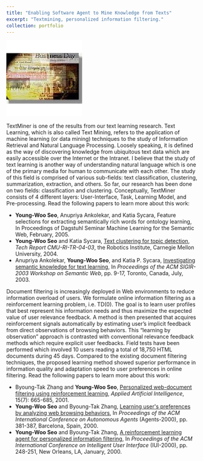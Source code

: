 ```yaml
---
title: "Enabling Software Agent to Mine Knowledge from Texts"
excerpt: "Textmining, personalized information filtering."
collection: portfolio
---
```


<img src="/images/text-miner.jpg"/>

TextMiner is one of the results from our text learning research. Text Learning, which is also called Text Mining, refers to the application of machine learning (or data mining) techniques to the study of Information Retrieval and Natural Language Processing. Loosely speaking, it is defined as the way of discovering knowledge from ubiquitous text data which are easily accessible over the Internet or the Intranet. I believe that the study of text learning is another way of understanding natural language which is one of the primary media for human to communicate with each other. The study of this field is comprised of various sub-fields: text classification, clustering, summarization, extraction, and others. So far, our research has been done on two fields: classification and clustering. Conceptually, TextMiner consists of 4 different layers: User-Interface, Task, Learning Model, and Pre-processing. Read the following papers to learn more about this work:
* **Young-Woo Seo**, Anupriya Ankolekar, and Katia Sycara, Feature selections for extracting semantically rich words for ontology learning, In Proceedings of Dagstuhl Seminar Machine Learning for the Semantic Web, February, 2005.
* **Young-Woo Seo** and Katia Sycara, [Text clustering for topic detection](https://www.ri.cmu.edu/publications/text-clustering-for-topic-detection/), *Tech Report CMU-RI-TR-04-03*, the Robotics Institute, Carnegie Mellon University, 2004.
* Anupriya Ankolekar, **Young-Woo Seo**, and Katia P. Sycara, [Investigating semantic knowledge for text learning](https://www.ri.cmu.edu/publications/investigating-semantic-knowledge-for-text-learning/), In *Proceedings of the ACM SIGIR-2003 Workshop on Semantic Web*, pp. 9-17, Toronto, Canada, July, 2003.

 Document filtering is increasingly deployed in Web environments to reduce information overload
of users. We formulate online information filtering as a reinforcement learning problem, i.e.
TD(0). The goal is to learn user profiles that best represent his information needs and thus maximize
the expected value of user relevance feedback. A method is then presented that acquires reinforcement
signals automatically by estimating user’s implicit feedback from direct observations of browsing
behaviors. This “learning by observation” approach is contrasted with conventional relevance feedback
methods which require explicit user feedbacks. Field tests have been performed which involved
10 users reading a total of 18,750 HTML documents during 45 days. Compared to the existing document
filtering techniques, the proposed learning method showed superior performance in information
quality and adaptation speed to user preferences in online filtering. Read the following papers to learn more about this work:

* Byoung-Tak Zhang and **Young-Woo Seo**, [Personalized web-document filtering using reinforcement learning](https://www.ri.cmu.edu/publications/personalized-web-document-filtering-using-reinforcement-learning/), *Applied Artificial Intelligence*, 15(7): 665-685, 2001.
* **Young-Woo Seo** and Byoung-Tak Zhang, [Learning user's preferences by analyzing web browsing behaviors](https://dl.acm.org/citation.cfm?id=337546), In *Proceedings of the ACM International Conference on Autonomous Agents* (Agents-2000), pp. 381-387, Barcelona, Spain, 2000.
* **Young-Woo Seo** and Byoung-Tak Zhang, [A reinforcement learning agent for personalized information filtering](https://dl.acm.org/citation.cfm?doid=325737.325859), In *Proceedings of the ACM International Conference on Intelligent User Interface* (IUI-2000), pp. 248-251, New Orleans, LA, January, 2000.

